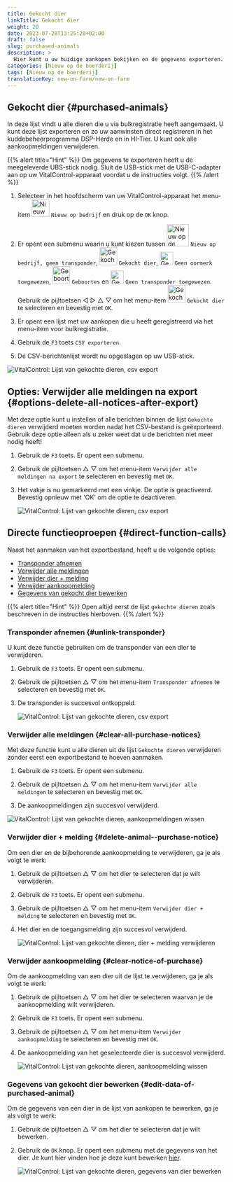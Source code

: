```yaml
---
title: Gekocht dier
linkTitle: Gekocht dier
weight: 20
date: 2023-07-28T13:25:28+02:00
draft: false
slug: purchased-animals
description: >
  Hier kunt u uw huidige aankopen bekijken en de gegevens exporteren.
categories: [Nieuw op de boerderij]
tags: [Nieuw op de boerderij]
translationKey: new-on-farm/new-on-farm
---
```

## Gekocht dier {#purchased-animals}

In deze lijst vindt u alle dieren die u via bulkregistratie heeft aangemaakt. U kunt deze lijst exporteren en zo uw aanwinsten direct registreren in het kuddebeheerprogramma DSP-Herde en in HI-Tier. U kunt ook alle aankoopmeldingen verwijderen.

{{% alert title="Hint" %}}
Om gegevens te exporteren heeft u de meegeleverde UBS-stick nodig. Sluit de USB-stick met de USB-C-adapter aan op uw VitalControl-apparaat voordat u de instructies volgt.
{{% /alert %}}

1. Selecteer in het hoofdscherm van uw VitalControl-apparaat het menu-item <img src="/icons/main/new-on-farm.svg" width="40" align="bottom" alt="Nieuw op de boerderij" /> `Nieuw op bedrijf` en druk op de `OK` knop.

2. Er opent een submenu waarin u kunt kiezen tussen <img src="/icons/registration/new-on-farm-no-transponder.svg" width="50" align="bottom" alt="Nieuw op de boerderij, geen transponder" /> `Nieuw op bedrijf, geen transponder`, <img src="/icons/main/new-on-farm.svg" width="40" align="bottom" alt="Gekocht dier" /> `Gekocht dier`, <img src="/icons/registration/no-eartag-number.svg" width="30" align="bottom" alt="Geen nationaal dier-ID" /> `Geen oormerk toegewezen`, <img src="/icons/main/births.svg" width="40" align="bottom" alt="Geboortes" /> `Geboortes` en <img src="/icons/registration/no-transponder.svg" width="30" align="bottom" alt="Geen transponder toegewezen" /> `Geen transponder toegewezen`. Gebruik de pijltoetsen ◁ ▷ △ ▽ om het menu-item <img src="/icons/main/new-on-farm.svg" width="40" align="bottom" alt="Gekocht dier" /> `Gekocht dier` te selecteren en bevestig met `OK`.

3. Er opent een lijst met uw aankopen die u heeft geregistreerd via het menu-item voor bulkregistratie.

4. Gebruik de `F3` toets `CSV exporteren`.

5. De CSV-berichtenlijst wordt nu opgeslagen op uw USB-stick.

![VitalControl: Lijst van gekochte dieren, csv export](../images/purchasedanimals.png "Gekochte dieren, csv export")

## Opties: Verwijder alle meldingen na export {#options-delete-all-notices-after-export}

Met deze optie kunt u instellen of alle berichten binnen de lijst `Gekochte dieren` verwijderd moeten worden nadat het CSV-bestand is geëxporteerd. Gebruik deze optie alleen als u zeker weet dat u de berichten niet meer nodig heeft!

1. Gebruik de `F3` toets. Er opent een submenu.

2. Gebruik de pijltoetsen △ ▽ om het menu-item `Verwijder alle meldingen na export` te selecteren en bevestig met `OK`.

3. Het vakje is nu gemarkeerd met een vinkje. De optie is geactiveerd. Bevestig opnieuw met 'OK' om de optie te deactiveren.

    ![VitalControl: Lijst van gekochte dieren, csv export](../images/delete-all.png "Verwijder alle meldingen na export")

## Directe functieoproepen {#direct-function-calls}

Naast het aanmaken van het exportbestand, heeft u de volgende opties:

- [Transponder afnemen](#unlink-transponder)
- [Verwijder alle meldingen](#clear-all-purchase-notices)
- [Verwijder dier + melding](#delete-animal--purchase-notice)
- [Verwijder aankoopmelding](#clear-notice-of-purchase)
- [Gegevens van gekocht dier bewerken](#edit-data-of-purchased-animal)

{{% alert title="Hint" %}}
Open altijd eerst de lijst `gekochte dieren` zoals beschreven in de instructies hierboven.
{{% /alert %}}

### Transponder afnemen {#unlink-transponder}

U kunt deze functie gebruiken om de transponder van een dier te verwijderen.

1. Gebruik de `F3` toets. Er opent een submenu.

2. Gebruik de pijltoetsen △ ▽ om het menu-item `Transponder afnemen` te selecteren en bevestig met `OK`.

3. De transponder is succesvol ontkoppeld.

    ![VitalControl: Lijst van gekochte dieren, csv export](../images/unlink-transponder.png "Gekochte dieren, transponder ontkoppelen")

### Verwijder alle meldingen {#clear-all-purchase-notices}

Met deze functie kunt u alle dieren uit de lijst `Gekochte dieren` verwijderen zonder eerst een exportbestand te hoeven aanmaken.

1. Gebruik de `F3` toets. Er opent een submenu.

2. Gebruik de pijltoetsen △ ▽ om het menu-item `Verwijder alle meldingen` te selecteren en bevestig met `OK`.

3. De aankoopmeldingen zijn succesvol verwijderd.

![VitalControl: Lijst van gekochte dieren, aankoopmeldingen wissen](../images/clear.png "Verwijder alle meldingen")

### Verwijder dier + melding {#delete-animal--purchase-notice}

Om een dier en de bijbehorende aankoopmelding te verwijderen, ga je als volgt te werk:

1. Gebruik de pijltoetsen △ ▽ om het dier te selecteren dat je wilt verwijderen.

2. Gebruik de `F3` toets. Er opent een submenu.

3. Gebruik de pijltoetsen △ ▽ om het menu-item `Verwijder dier + melding` te selecteren en bevestig met `OK`.

4. Het dier en de toegangsmelding zijn succesvol verwijderd.

    ![VitalControl: Lijst van gekochte dieren, dier + melding verwijderen](../images/delete.png "Verwijder dier + melding")

### Verwijder aankoopmelding {#clear-notice-of-purchase}

Om de aankoopmelding van een dier uit de lijst te verwijderen, ga je als volgt te werk:

1. Gebruik de pijltoetsen △ ▽ om het dier te selecteren waarvan je de aankoopmelding wilt verwijderen.

2. Gebruik de `F3` toets. Er opent een submenu.

3. Gebruik de pijltoetsen △ ▽ om het menu-item `Verwijder aankoopmelding` te selecteren en bevestig met `OK`.

4. De aankoopmelding van het geselecteerde dier is succesvol verwijderd.

    ![VitalControl: Lijst van gekochte dieren, aankoopmelding wissen](../images/clearnotice.png "Verwijder aankoopmelding")

### Gegevens van gekocht dier bewerken {#edit-data-of-purchased-animal}

Om de gegevens van een dier in de lijst van aankopen te bewerken, ga je als volgt te werk:

1. Gebruik de pijltoetsen △ ▽ om het dier te selecteren dat je wilt bewerken.

2. Gebruik de `OK` knop. Er opent een submenu met de gegevens van het dier. Je kunt hier vinden hoe je deze kunt bewerken [hier](/nl/docs/acties/edit/#edit-animal-data).

    ![VitalControl: Lijst van gekochte dieren, gegevens van dier bewerken](../images/edit.png "Gegevens van gekocht dier bewerken")
